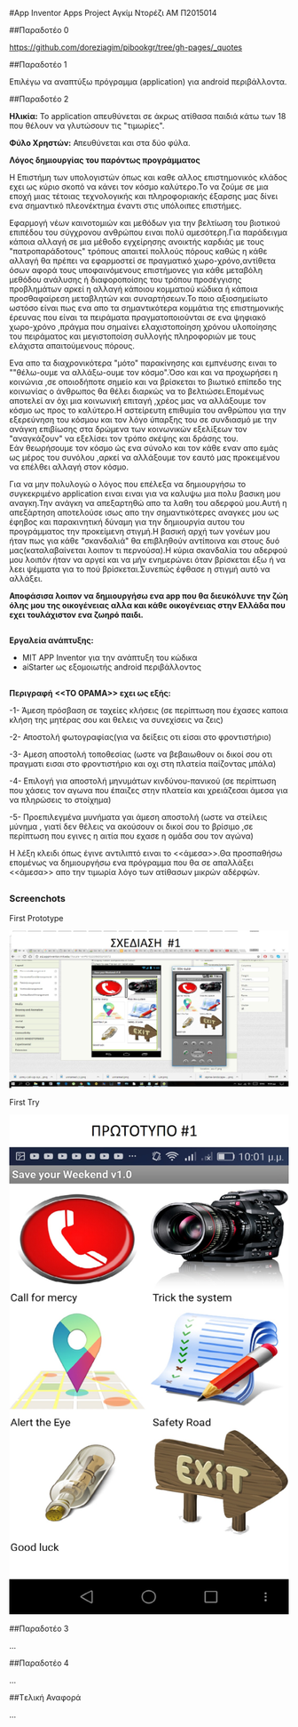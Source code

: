 #App Inventor Apps Project
Αγκίμ Ντορέζι
ΑΜ Π2015014

##Παραδοτέο 0

https://github.com/doreziagim/pibookgr/tree/gh-pages/_quotes

##Παραδοτέο 1

Επιλέγω να αναπτύξω πρόγραμμα (application) για android περιβάλλοντα.

##Παραδοτέο 2

  **Hλικία:** Το application απευθύνεται σε άκρως ατίθασα παιδιά κάτω των 18 που θέλουν να γλυτώσουν τις "τιμωρίες".

  **Φύλο Χρηστών:** Απευθύνεται και στα δύο φύλα.

  **Λόγος δημιουργίας του παρόντως προγράμματος**  
  
  Η Επιστήμη των υπολογιστών όπως και καθε αλλος επιστημονικός κλάδος εχει ως κύριο σκοπό να κάνει τον κόσμο καλύτερο.Το να ζούμε σε μια εποχή μιας τέτοιας τεχνολογικής και πληροφοριακής έξαρσης μας δίνει ενα σημαντικό πλεονέκτημα έναντι στις υπόλοιπες επιστήμες.
  
   Εφαρμογή νέων καινοτομιών και μεθόδων για την βελτίωση του βιοτικού επιπέδου του σύγχρονου ανθρώπου ειναι πολύ αμεσότερη.Για παράδειγμα κάποια αλλαγή σε μια μέθοδο εγχείρησης ανοικτής καρδιάς με τους "πατροπαράδοτους" τρόπους απαιτεί πολλούς πόρους καθώς η κάθε αλλαγή θα πρέπει να εφαρμοστεί σε πραγματικό χωρο-χρόνο,αντίθετα όσων αφορά τους υποφαινόμενους επιστήμονες για κάθε μεταβόλη μεθόδου ανάλυσης ή διαφοροποίσης του τρόπου προσέγγισης προβλημάτων αρκεί η αλλαγή κάποιου κομματιού κώδικα ή κάποια προσθαφαίρεση μεταβλητών και συναρτήσεων.Το ποιο αξιοσημείωτο ωστόσο είναι πως ενα απο τα σημαντικότερα κομμάτια της επιστημονικής έρευνας που είναι τα πειράματα πραγματοποιούνται σε ενα ψηφιακό χωρο-χρόνο ,πράγμα που σημαίνει ελαχιστοποίηση χρόνου υλοποίησης του πειράματος και μεγιστοποίση συλλογής πληροφοριών με τους ελάχιστα απαιτούμενους πόρους.
   
   Ενα απο τα διαχρονικότερα "μότο" παρακίνησης και εμπνέυσης ειναι το ""θέλω-ουμε να αλλάξω-ουμε τον κόσμο".Όσο και και να προχωρήσει η κοινώνια ,σε οποιοδήποτε σημείο και να βρίσκεται το βιωτικό επίπεδο της κοινωνίας ο άνθρωπος θα θέλει διαρκώς να το βελτιώσει.Επομένως αποτελεί αν όχι μια κοινωνική επιταγή ,χρέος μας να αλλάξουμε τον κόσμο ως προς το καλύτερο.Η αστείρευτη επιθυμία του ανθρώπου για την εξερεύνηση του κόσμου και τον λόγο ύπαρξης του σε συνδιασμό με την ανάγκη επιβίωσης στα δρώμενα των κοινωνικών εξελίξεων τον "αναγκάζουν" να εξελίσει τον τρόπο σκέψης και δράσης του.                         
Εάν θεωρήσουμε τον κόσμο ώς ενα σύνολο και τον κάθε εναν απο εμάς ως μέρος του συνόλου ,αρκεί να αλλάξουμε τον εαυτό μας προκειμένου να επέλθει αλλαγή στον κόσμο. 

   Για να μην πολυλογώ ο λόγος που επέλεξα να δημιουργήσω το συγκεκριμένο application ειναι ειναι για να καλυψω μια πολυ βασικη μου αναγκη.Την ανάγκη να απεξαρτηθώ απο τα λαθη του αδερφού μου.Αυτή η απεξάρτηση αποτελούσε ισως απο την σημαντικότερες αναγκες μου ως έφηβος και παρακινητική δύναμη για την δημιουργία αυτου του προγράμματος την προκείμενη στιγμή.Η βασική αρχή των γονέων μου ήταν πως για κάθε "σκανδαλιά" θα επιβληθούν αντίποινα και στους δυό μας(καταλαβαίνεται λοιπον τι περνούσα).Η κύρια σκανδαλία του αδερφού μου λοιπόν ήταν να αργεί και να μήν ενημερώνει όταν βρίσκεται έξω ή να λεει ψέμματα για το πού βρίσκεται.Συνεπώς έφθασε η στιγμή αυτό να αλλάξει.

**Αποφάσισα λοιπον να δημιουργήσω ενα app που θα διευκόλυνε την ζώη όλης μου της οικογένειας αλλα και κάθε οικογένειας στην Ελλάδα που εχει τουλάχιστον ενα ζωηρό παιδι.**

##
 
**Εργαλεία ανάπτυξης:** 

 * MIT APP Inventor για την ανάπτυξη του κώδικα
 * aiStarter ως εξομοιωτής android περιβάλλοντος                      
 
##

 **Περιγραφή**
**<<ΤΟ ΟΡΑΜΑ>> εχει ως εξής:**

 -1- Άμεση πρόσβαση σε ταχείες κλήσεις (σε περίπτωση που έχασες καποια κλήση της μητέρας σου και θελεις να συνεχίσεις να ζεις)
 
 -2- Αποστολή φωτογραφίας(για να δείξεις οτι είσαι στο φροντιστήριο)
 
 -3- Αμεση αποστολή τοποθεσίας (ωστε να βεβαιωθουν οι δικοί σου οτι πραγματι εισαι στο φροντιστήριο και οχι στη πλατεία παίζοντας μπάλα)
 
 -4- Επιλογή για αποστολή μηνυμάτων κινδύνου-πανικού (σε περίπτωση που χάσεις τον αγωνα που έπαιζες στην πλατεία και χρειάζεσαι άμεσα        για να πληρώσεις το στοίχημα) 
 
 -5- Προεπιλεγμένα μυνήματα γαι άμεση αποστολή (ωστε να στείλεις μύνημα , γιατί δεν θέλεις να ακούσουν οι δικοί σου το βρίσιμο ,σε            περίπτωση που εγινες η αιτία που εχασε η ομάδα σου τον αγώνα) 
   
   Η λέξη κλειδι όπως έγινε αντιλιπτό ειναι το <<άμεσα>>.Θα προσπαθήσω επομένως να δημιουργήσω ενα πρόγραμμα που θα σε απαλλάξει <<άμεσα>> απο την τιμωρία λόγο των ατίθασων μικρών αδέρφών.

##

### Screenchots

First Prototype

![first design](first-design.jpg)

First Try  

![First Try](starting_screen.jpg)

##Παραδοτέο 3

...

##Παραδοτέο 4

...

##Tελική Αναφορά

...
